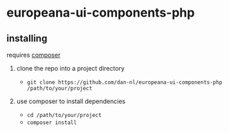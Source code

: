 # europeana-ui-components-php

## installing
requires [composer](https://getcomposer.org/doc/00-intro.md)

1. clone the repo into a project directory
   * `git clone https://github.com/dan-nl/europeana-ui-components-php /path/to/your/project`

1. use composer to install dependencies
   * `cd /path/to/your/project`
   * `composer install`